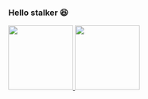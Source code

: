 ### Hello stalker 😆
<div align="left">
  <a href="https://github.com/Enriyuu">
  <img height="130em" src="https://github-readme-stats.vercel.app/api?username=Enriyuu&show_icons=true&theme=dracula&include_all_commits=true&count_private=true"/>
  <img height="130em" src="https://github-readme-stats.vercel.app/api/top-langs/?username=Enriyuu&layout=compact&langs_count=7&theme=dracula"/>
</div>
